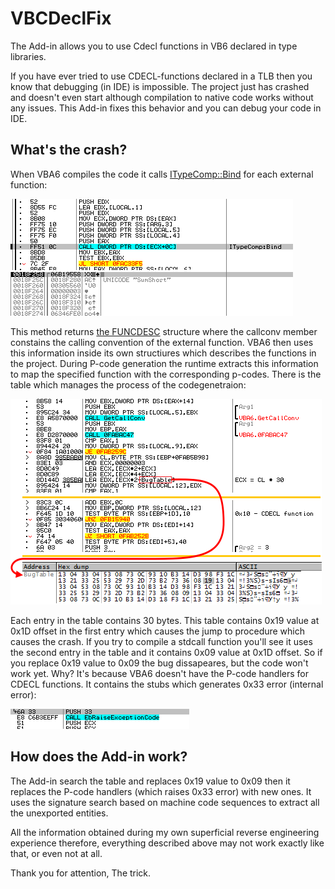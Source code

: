 # VBCDeclFix

 The Add-in allows you to use Cdecl functions in VB6 declared in type libraries.
 
 If you have ever tried to use CDECL-functions declared in a TLB then you know that debugging (in IDE) is impossible. The project just has crashed and doesn't even start although compilation to native code works without any issues. This Add-in fixes this behavior and you can debug your code in IDE.
 
 ## What's the crash?
 
 When VBA6 compiles the code it calls [ITypeComp::Bind](https://docs.microsoft.com/en-us/windows/win32/api/oaidl/nf-oaidl-itypecomp-bind) for each external function:
 
 ![ITypeComp::Bind](/images/type_bind.png)
 
 This method returns [the FUNCDESC](https://docs.microsoft.com/en-us/windows/win32/api/oaidl/ns-oaidl-funcdesc) structure where the callconv member constains the calling convention of the external function. VBA6 then uses this information inside its own structiures which describes the functions in the project. During P-code generation the runtime extracts this information to map the specified function with the corresponding p-codes. There is the table which manages the process of the codegenetraion:
 
![ITypeComp::Bind](/images/bug_table.png)

Each entry in the table contains 30 bytes. This table contains 0x19 value at 0x1D offset in the first entry which causes the jump to procedure which causes the crash. If you try to compile a stdcall function you'll see it uses the second entry in the table and it contains 0x09 value at 0x1D offset. So if you replace 0x19 value to 0x09 the bug dissapeares, but the code won't work yet. Why? It's because VBA6 doesn't have the P-code handlers for CDECL functions. It contains the stubs which generates 0x33 error (internal error):

![ITypeComp::Bind](/images/internal_error.png)

 ## How does the Add-in work?
 
 The Add-in search the table and replaces 0x19 value to 0x09 then it replaces the P-code handlers (which raises 0x33 error) with new ones. It uses the signature search based on machine code sequences to extract all the unexported entities.

All the information obtained during my own superficial reverse engineering experience therefore, everything described above may not work exactly like that, or even not at all.

Thank you for attention,
The trick.
